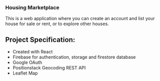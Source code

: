 ### Housing Marketplace

This is a web application where you can create an account and list your house for sale or rent, or to explore other houses.


## Project Specification:

- Created with React
- Firebase for authentication, storage and firestore database
- Google OAuth
- Positionstack Geocoding REST API
- Leaflet Map
